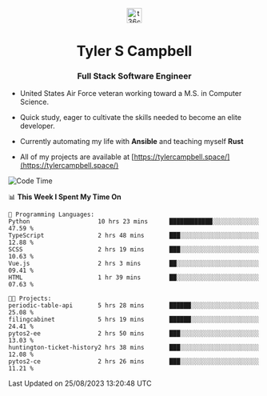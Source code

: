 <p align="center">
<a href="https://www.linkedin.com/in/t36campbell" target="blank"><img align="center" src="https://ik.imagekit.io/t36campbell/Portfolio/linkedin.png.original_m8bbGgPh6.png" alt="t36campbell" height="30" width="30" /></a>
</p>
<h1 align="center">Tyler S Campbell</h1>
<h3 align="center">Full Stack Software Engineer</h3>

* United States Air Force veteran working toward a M.S. in Computer Science.

* Quick study, eager to cultivate the skills needed to become an elite developer.

* Currently automating my life with **Ansible** and teaching myself **Rust**

* All of my projects are available at [https://tylercampbell.space/](https://tylercampbell.space/)

<!--START_SECTION:waka-->
![Code Time](http://img.shields.io/badge/Code%20Time-2%2C731%20hrs%2020%20mins-blue)

📊 **This Week I Spent My Time On** 

```text
💬 Programming Languages: 
Python                   10 hrs 23 mins      ████████████░░░░░░░░░░░░░   47.59 % 
TypeScript               2 hrs 48 mins       ███░░░░░░░░░░░░░░░░░░░░░░   12.88 % 
SCSS                     2 hrs 19 mins       ███░░░░░░░░░░░░░░░░░░░░░░   10.63 % 
Vue.js                   2 hrs 3 mins        ██░░░░░░░░░░░░░░░░░░░░░░░   09.41 % 
HTML                     1 hr 39 mins        ██░░░░░░░░░░░░░░░░░░░░░░░   07.63 % 

🐱‍💻 Projects: 
periodic-table-api       5 hrs 28 mins       ██████░░░░░░░░░░░░░░░░░░░   25.08 % 
filingcabinet            5 hrs 19 mins       ██████░░░░░░░░░░░░░░░░░░░   24.41 % 
pytos2-ee                2 hrs 50 mins       ███░░░░░░░░░░░░░░░░░░░░░░   13.03 % 
huntington-ticket-history2 hrs 38 mins       ███░░░░░░░░░░░░░░░░░░░░░░   12.08 % 
pytos2-ce                2 hrs 26 mins       ███░░░░░░░░░░░░░░░░░░░░░░   11.21 % 
```


 Last Updated on 25/08/2023 13:20:48 UTC
<!--END_SECTION:waka-->
